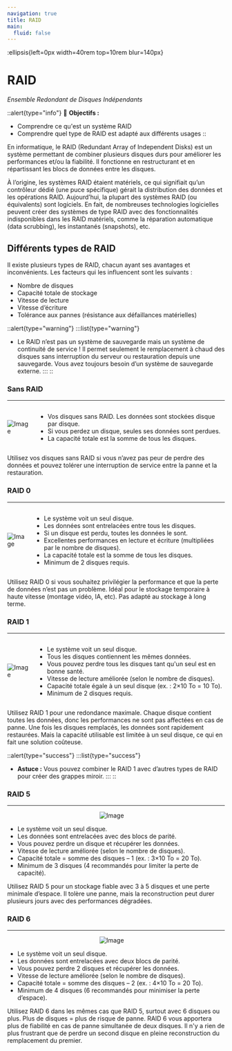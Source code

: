 ```yaml
---
navigation: true
title: RAID
main:
  fluid: false
---
```

:ellipsis{left=0px width=40rem top=10rem blur=140px}
# RAID

_Ensemble Redondant de Disques Indépendants_

::alert{type="info"}
🎯 __Objectifs :__
- Comprendre ce qu'est un système RAID
- Comprendre quel type de RAID est adapté aux différents usages
::

En informatique, le RAID (Redundant Array of Independent Disks) est un système permettant de combiner plusieurs disques durs pour améliorer les performances et/ou la fiabilité. Il fonctionne en restructurant et en répartissant les blocs de données entre les disques.

À l’origine, les systèmes RAID étaient matériels, ce qui signifiait qu’un contrôleur dédié (une puce spécifique) gérait la distribution des données et les opérations RAID. Aujourd’hui, la plupart des systèmes RAID (ou équivalents) sont logiciels. En fait, de nombreuses technologies logicielles peuvent créer des systèmes de type RAID avec des fonctionnalités indisponibles dans les RAID matériels, comme la réparation automatique (data scrubbing), les instantanés (snapshots), etc.

## Différents types de RAID

Il existe plusieurs types de RAID, chacun ayant ses avantages et inconvénients. Les facteurs qui les influencent sont les suivants :

- Nombre de disques
- Capacité totale de stockage
- Vitesse de lecture
- Vitesse d’écriture
- Tolérance aux pannes (résistance aux défaillances matérielles)

::alert{type="warning"}
:::list{type="warning"}
  - Le RAID n’est pas un système de sauvegarde mais un système de continuité de service ! Il permet seulement le remplacement à chaud des disques sans interruption du serveur ou restauration depuis une sauvegarde. Vous avez toujours besoin d’un système de sauvegarde externe.
:::
::

### Sans RAID
---

<div style="display: flex; align-items: center;">
  <img src="/fr/img/global/no-raid.svg" alt="Image" style="max-width: 30%; max-height:230px; margin-right: 20px;">
  <ul>
    <li>Vos disques sans RAID. Les données sont stockées disque par disque.</li>
    <li>Si vous perdez un disque, seules ses données sont perdues.</li>
    <li>La capacité totale est la somme de tous les disques.</li>
</div>

Utilisez vos disques sans RAID si vous n’avez pas peur de perdre des données et pouvez tolérer une interruption de service entre la panne et la restauration.

### RAID 0
---

<div style="display: flex; align-items: center;">
  <img src="/fr/img/global/raid0.svg" alt="Image" style="max-width: 30%; max-height:230px; margin-right: 20px;">
  <ul>
    <li>Le système voit un seul disque.</li>
    <li>Les données sont entrelacées entre tous les disques.</li>
    <li>Si un disque est perdu, toutes les données le sont.</li>
    <li>Excellentes performances en lecture et écriture (multipliées par le nombre de disques).</li>
    <li>La capacité totale est la somme de tous les disques.</li>
    <li>Minimum de 2 disques requis.</li>
</div>

Utilisez RAID 0 si vous souhaitez privilégier la performance et que la perte de données n’est pas un problème. Idéal pour le stockage temporaire à haute vitesse (montage vidéo, IA, etc). Pas adapté au stockage à long terme.

### RAID 1
---

<div style="display: flex; align-items: center;">
  <img src="/fr/img/global/raid1.svg" alt="Image" style="max-width: 30%; max-height:230px; margin-right: 20px;">
  <ul>
    <li>Le système voit un seul disque.</li>
    <li>Tous les disques contiennent les mêmes données.</li>
    <li>Vous pouvez perdre tous les disques tant qu'un seul est en bonne santé.</li>
    <li>Vitesse de lecture améliorée (selon le nombre de disques).</li>
    <li>Capacité totale égale à un seul disque (ex. : 2×10 To = 10 To).</li>
    <li>Minimum de 2 disques requis.</li>
</div>

Utilisez RAID 1 pour une redondance maximale. Chaque disque contient toutes les données, donc les performances ne sont pas affectées en cas de panne. Une fois les disques remplacés, les données sont rapidement restaurées. Mais la capacité utilisable est limitée à un seul disque, ce qui en fait une solution coûteuse.

::alert{type="success"}
:::list{type="success"}
- __Astuce :__ Vous pouvez combiner le RAID 1 avec d’autres types de RAID pour créer des grappes miroir.
:::
::

### RAID 5
---
<p align="center">
  <img src="/fr/img/global/raid5.svg" alt="Image" style="max-width: 40%; margin-right: 20px;">
</p>

- Le système voit un seul disque.
- Les données sont entrelacées avec des blocs de parité.
- Vous pouvez perdre un disque et récupérer les données.
- Vitesse de lecture améliorée (selon le nombre de disques).
- Capacité totale = somme des disques – 1 (ex. : 3×10 To = 20 To).
- Minimum de 3 disques (4 recommandés pour limiter la perte de capacité).

Utilisez RAID 5 pour un stockage fiable avec 3 à 5 disques et une perte minimale d’espace. Il tolère une panne, mais la reconstruction peut durer plusieurs jours avec des performances dégradées.

### RAID 6
---
<p align="center">
  <img src="/fr/img/global/raid6.svg" alt="Image" style="max-width: 50%; margin-right: 20px;">
</p>

- Le système voit un seul disque.
- Les données sont entrelacées avec deux blocs de parité.
- Vous pouvez perdre 2 disques et récupérer les données.
- Vitesse de lecture améliorée (selon le nombre de disques).
- Capacité totale = somme des disques – 2 (ex. : 4×10 To = 20 To).
- Minimum de 4 disques (6 recommandés pour minimiser la perte d’espace).

Utilisez RAID 6 dans les mêmes cas que RAID 5, surtout avec 6 disques ou plus. Plus de disques = plus de risque de panne. RAID 6 vous apportera plus de fiabilité en cas de panne simultanée de deux disques. Il n'y a rien de plus frustrant que de perdre un second disque en pleine reconstruction du remplacement du premier.